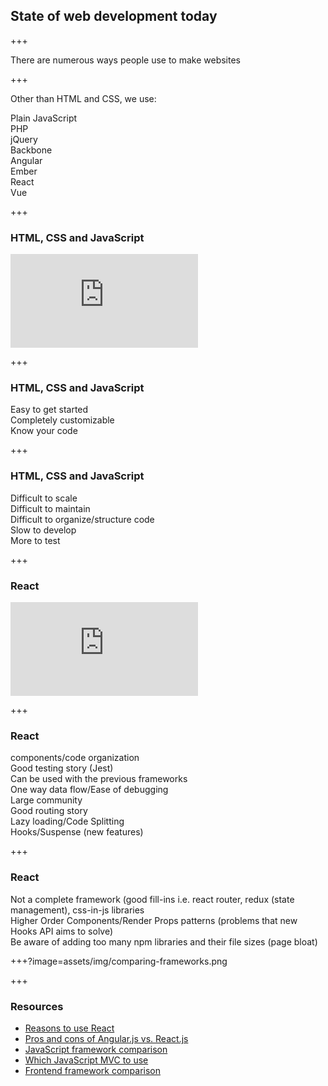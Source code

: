 ## State of web development today

+++

There are numerous ways people use to make websites

+++

Other than HTML and CSS, we use:

<div class="align-points">
	<span class="fragment">
		<i class="fa fa-tag"></i> Plain JavaScript
	</span><br/>
	<span class="fragment">
		<i class="fa fa-tag"></i> PHP
	</span><br/>
	<span class="fragment">
		<i class="fa fa-tag"></i> jQuery
	</span><br/>
	<span class="fragment">
		<i class="fa fa-tag"></i> Backbone
	</span><br/>
	<span class="fragment">
		<i class="fa fa-tag"></i> Angular
	</span><br/>
	<span class="fragment">
		<i class="fa fa-tag"></i> Ember
	</span><br/>
	<span class="fragment">
		<i class="fa fa-tag"></i> React
	</span><br/>
	<span class="fragment">
		<i class="fa fa-tag"></i> Vue
	</span><br/>
</div>

+++

### HTML, CSS and JavaScript

<iframe
	class="jsfiddle"
	src="https://jsfiddle.net/mjw56/x1daq8by/embedded/js,html,css,result/dark/"
	allowfullscreen="allowfullscreen"
	frameborder="0">
</iframe>

+++

### HTML, CSS and JavaScript

<div class="align-points">
	<span class="fragment">
		<i class="fa fa-check"></i> Easy to get started
	</span><br/>
	<span class="fragment">
		<i class="fa fa-check"></i> Completely customizable
	</span><br/>
	<span class="fragment">
		<i class="fa fa-check"></i> Know your code
	</span><br/>
</div>

+++

### HTML, CSS and JavaScript

<div class="align-points">
	<span class="fragment">
		<i class="fa fa-close"></i> Difficult to scale
	</span><br/>
	<span class="fragment">
		<i class="fa fa-close"></i> Difficult to maintain
	</span><br/>
	<span class="fragment">
		<i class="fa fa-close"></i> Difficult to organize/structure code
	</span><br/>
	<span class="fragment">
		<i class="fa fa-close"></i> Slow to develop
	</span><br/>
	<span class="fragment">
		<i class="fa fa-close"></i> More to test
	</span><br/>
</div>

+++

### React

<iframe
	class="jsfiddle"
	src="https://jsfiddle.net/mjw56/prmb65L0/embedded/js,html,css,result/dark/"
	allowfullscreen="allowfullscreen"
	frameborder="0">
</iframe>

+++

### React

<div class="align-points">
	<span class="fragment">
		<i class="fa fa-check"></i> components/code organization
	</span><br/>
	<span class="fragment">
		<i class="fa fa-check"></i> Good testing story (Jest)
	</span><br/>
	<span class="fragment">
		<i class="fa fa-check"></i> Can be used with the previous frameworks
	</span><br/>
	<span class="fragment">
		<i class="fa fa-check"></i> One way data flow/Ease of debugging
	</span><br/>
	<span class="fragment">
		<i class="fa fa-check"></i> Large community
	</span><br/>
	<span class="fragment">
		<i class="fa fa-check"></i> Good routing story
	</span><br/>
	<span class="fragment">
		<i class="fa fa-check"></i> Lazy loading/Code Splitting
	</span><br/>
	<span class="fragment">
		<i class="fa fa-check"></i> Hooks/Suspense (new features)
	</span><br/>
</div>

+++

### React

<div class="align-points">
	<span class="fragment">
		<i class="fa fa-close"></i> Not a complete framework (good fill-ins i.e. react router, redux (state management), css-in-js libraries
	</span><br/>
	<span class="fragment">
		<i class="fa fa-close"></i> Higher Order Components/Render Props patterns (problems that new Hooks API aims to solve)
	</span><br/>
		<span class="fragment">
		<i class="fa fa-close"></i> Be aware of adding too many npm libraries and their file sizes (page bloat)
	</span><br/>
</div>

+++?image=assets/img/comparing-frameworks.png

+++

### Resources

- [Reasons to use React](https://blog.syncano.io/reactjs-reasons-why-part-1/)
- [Pros and cons of Angular.js vs. React.js](https://erminesoft.com/what-are-the-pros-and-cons-of-angularjs-vs-reactjs/)
- [JavaScript framework comparison](https://www.airpair.com/js/javascript-framework-comparison)
- [Which JavaScript MVC to use](https://erminesoft.com/what-are-the-pros-and-cons-of-angularjs-vs-reactjs/)
- [Frontend framework comparison](http://stateofjs.com/2016/frontend/)
